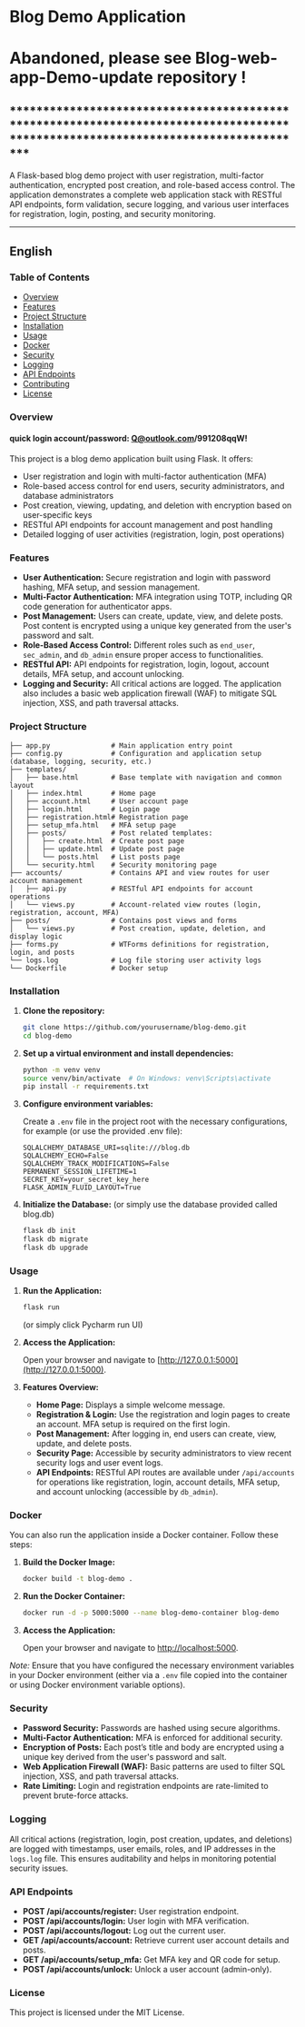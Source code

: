 # Blog Demo Application 
# Abandoned, please see Blog-web-app-Demo-update repository !

## *********************************************************************************************************************************
A Flask-based blog demo project with user registration, multi-factor authentication, encrypted post creation, and role-based access control. The application demonstrates a complete web application stack with RESTful API endpoints, form validation, secure logging, and various user interfaces for registration, login, posting, and security monitoring.

---

## English

### Table of Contents

- [Overview](#overview)
- [Features](#features)
- [Project Structure](#project-structure)
- [Installation](#installation)
- [Usage](#usage)
- [Docker](#docker)
- [Security](#security)
- [Logging](#logging)
- [API Endpoints](#api-endpoints)
- [Contributing](#contributing)
- [License](#license)

### Overview
#### quick login account/password: Q@outlook.com/991208qqW!

This project is a blog demo application built using Flask. It offers:

- User registration and login with multi-factor authentication (MFA)
- Role-based access control for end users, security administrators, and database administrators
- Post creation, viewing, updating, and deletion with encryption based on user-specific keys
- RESTful API endpoints for account management and post handling
- Detailed logging of user activities (registration, login, post operations)

### Features

- **User Authentication:** Secure registration and login with password hashing, MFA setup, and session management.
- **Multi-Factor Authentication:** MFA integration using TOTP, including QR code generation for authenticator apps.
- **Post Management:** Users can create, update, view, and delete posts. Post content is encrypted using a unique key generated from the user's password and salt.
- **Role-Based Access Control:** Different roles such as `end_user`, `sec_admin`, and `db_admin` ensure proper access to functionalities.
- **RESTful API:** API endpoints for registration, login, logout, account details, MFA setup, and account unlocking.
- **Logging and Security:** All critical actions are logged. The application also includes a basic web application firewall (WAF) to mitigate SQL injection, XSS, and path traversal attacks.

### Project Structure

```
├── app.py               # Main application entry point
├── config.py            # Configuration and application setup (database, logging, security, etc.)
├── templates/
│   ├── base.html        # Base template with navigation and common layout
│   ├── index.html       # Home page
│   ├── account.html     # User account page
│   ├── login.html       # Login page
│   ├── registration.html# Registration page
│   ├── setup_mfa.html   # MFA setup page
│   ├── posts/           # Post related templates:
│   │   ├── create.html  # Create post page
│   │   ├── update.html  # Update post page
│   │   └── posts.html   # List posts page
│   └── security.html    # Security monitoring page
├── accounts/            # Contains API and view routes for user account management
│   ├── api.py           # RESTful API endpoints for account operations
│   └── views.py         # Account-related view routes (login, registration, account, MFA)
├── posts/               # Contains post views and forms
│   └── views.py         # Post creation, update, deletion, and display logic
├── forms.py             # WTForms definitions for registration, login, and posts
└── logs.log             # Log file storing user activity logs
└── Dockerfile           # Docker setup
```

### Installation

1. **Clone the repository:**

   ```bash
   git clone https://github.com/yourusername/blog-demo.git
   cd blog-demo
   ```

2. **Set up a virtual environment and install dependencies:**

   ```bash
   python -m venv venv
   source venv/bin/activate  # On Windows: venv\Scripts\activate
   pip install -r requirements.txt
   ```

3. **Configure environment variables:**

   Create a `.env` file in the project root with the necessary configurations, for example (or use the provided .env file):

   ```env
   SQLALCHEMY_DATABASE_URI=sqlite:///blog.db
   SQLALCHEMY_ECHO=False
   SQLALCHEMY_TRACK_MODIFICATIONS=False
   PERMANENT_SESSION_LIFETIME=1
   SECRET_KEY=your_secret_key_here
   FLASK_ADMIN_FLUID_LAYOUT=True
   ```

4. **Initialize the Database:**
(or simply use the database provided called blog.db) 
   ```bash
   flask db init
   flask db migrate
   flask db upgrade
   ```

### Usage

1. **Run the Application:**

   ```bash
   flask run
   ```
   (or simply click Pycharm run UI)

2. **Access the Application:**

   Open your browser and navigate to [http://127.0.0.1:5000](http://127.0.0.1:5000).

3. **Features Overview:**

   - **Home Page:** Displays a simple welcome message.
   - **Registration & Login:** Use the registration and login pages to create an account. MFA setup is required on the first login.
   - **Post Management:** After logging in, end users can create, view, update, and delete posts.
   - **Security Page:** Accessible by security administrators to view recent security logs and user event logs.
   - **API Endpoints:** RESTful API routes are available under `/api/accounts` for operations like registration, login, account details, MFA setup, and account unlocking (accessible by `db_admin`).

### Docker

You can also run the application inside a Docker container. Follow these steps:

1. **Build the Docker Image:**

   ```bash
   docker build -t blog-demo .
   ```

2. **Run the Docker Container:**

   ```bash
   docker run -d -p 5000:5000 --name blog-demo-container blog-demo
   ```

3. **Access the Application:**

   Open your browser and navigate to [http://localhost:5000](http://localhost:5000).

_Note:_ Ensure that you have configured the necessary environment variables in your Docker environment (either via a `.env` file copied into the container or using Docker environment variable options).

### Security

- **Password Security:** Passwords are hashed using secure algorithms.
- **Multi-Factor Authentication:** MFA is enforced for additional security.
- **Encryption of Posts:** Each post’s title and body are encrypted using a unique key derived from the user's password and salt.
- **Web Application Firewall (WAF):** Basic patterns are used to filter SQL injection, XSS, and path traversal attacks.
- **Rate Limiting:** Login and registration endpoints are rate-limited to prevent brute-force attacks.

### Logging

All critical actions (registration, login, post creation, updates, and deletions) are logged with timestamps, user emails, roles, and IP addresses in the `logs.log` file. This ensures auditability and helps in monitoring potential security issues.

### API Endpoints

- **POST /api/accounts/register:** User registration endpoint.
- **POST /api/accounts/login:** User login with MFA verification.
- **POST /api/accounts/logout:** Log out the current user.
- **GET /api/accounts/account:** Retrieve current user account details and posts.
- **GET /api/accounts/setup_mfa:** Get MFA key and QR code for setup.
- **POST /api/accounts/unlock:** Unlock a user account (admin-only).

### License

This project is licensed under the MIT License.

